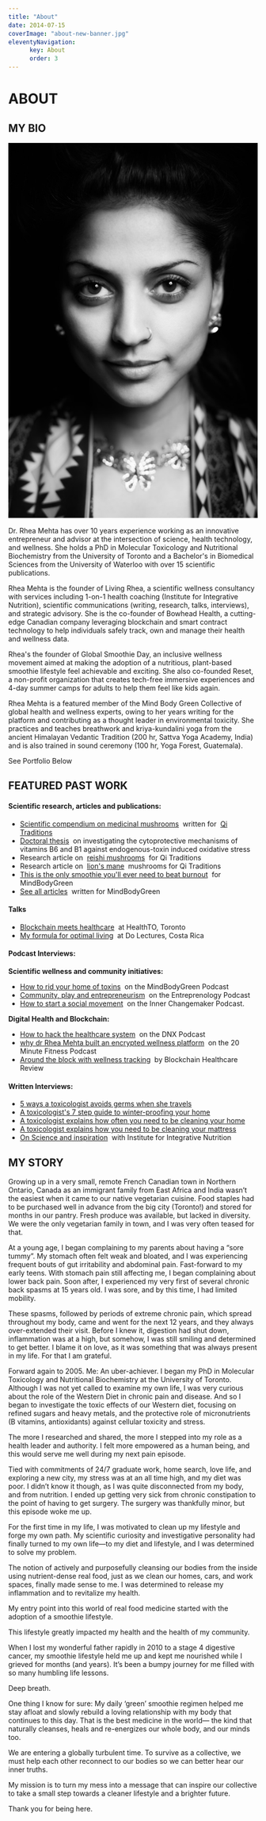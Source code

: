 ```yaml
---
title: "About"
date: 2014-07-15
coverImage: "about-new-banner.jpg"
eleventyNavigation:
      key: About
      order: 3
---
```


# ABOUT 

## MY BIO

  ![](images/Rhea-Mehta-Bio.jpg)

Dr. Rhea Mehta has over 10 years experience working as an innovative entrepreneur and advisor at the intersection of science, health technology, and wellness. She holds a PhD in Molecular Toxicology and Nutritional Biochemistry from the University of Toronto and a Bachelor's in Biomedical Sciences from the University of Waterloo with over 15 scientific publications.

Rhea Mehta is the founder of Living Rhea, a scientific wellness consultancy with services including 1-on-1 health coaching (Institute for Integrative Nutrition), scientific communications (writing, research, talks, interviews), and strategic advisory. She is the co-founder of Bowhead Health, a cutting-edge Canadian company leveraging blockchain and smart contract technology to help individuals safely track, own and manage their health and wellness data.

Rhea's the founder of Global Smoothie Day, an inclusive wellness movement aimed at making the adoption of a nutritious, plant-based smoothie lifestyle feel achievable and exciting. She also co-founded Reset, a non-profit organization that creates tech-free immersive experiences and 4-day summer camps for adults to help them feel like kids again.

Rhea Mehta is a featured member of the Mind Body Green Collective of global health and wellness experts, owing to her years writing for the platform and contributing as a thought leader in environmental toxicity. She practices and teaches breathwork and kriya-kundalini yoga from the ancient Himalayan Vedantic Tradition (200 hr, Sattva Yoga Academy, India) and is also trained in sound ceremony (100 hr, Yoga Forest, Guatemala).

See Portfolio Below

## FEATURED PAST WORK

#### Scientific research, articles and publications:

- [Scientific compendium on medicinal mushrooms](https://drive.google.com/file/d/106Q8XuNINoXPbrFdfaxn_I7us0lKU4PL/view?usp=sharing)  written for  [Qi Traditions](https://qitraditions.com/)
- [Doctoral thesis](https://tspace.library.utoronto.ca/bitstream/1807/31865/6/Mehta_Rhea_201111_PhD_thesis.pdf)  on investigating the cytoprotective mechanisms of vitamins B6 and B1 against endogenous-toxin induced oxidative stress
- Research article on  [reishi mushrooms](https://qitraditions.com/blogs/news/ganoderma-reishi-mushroom-of-immortality)  for Qi Traditions
- Research article on  [lion's mane](https://qitraditions.com/blogs/news/lion-s-mane-a-multi-modal-medicinal-fungus)  mushrooms for Qi Traditions
- [This is the only smoothie you'll ever need to beat burnout](https://www.mindbodygreen.com/0-26878/this-is-the-only-smoothie-youll-ever-need-to-beat-burnout.html)  for MindBodyGreen
- [See all articles](https://www.mindbodygreen.com/wc/dr-rhea-mehta)  written for MindBodyGreen

#### Talks

- [Blockchain meets healthcare](https://www.youtube.com/watch?v=w7WLipkXmWQ)  at HealthTO, Toronto
- [My formula for optimal living](https://www.youtube.com/watch?v=injjrFugT9Y)  at Do Lectures, Costa Rica

#### Podcast Interviews:

**Scientific wellness and community initiatives:**

- [How to rid your home of toxins](https://podcasts.apple.com/us/podcast/how-to-rid-your-home-of-toxins-with-rhea-mehta-ph-d/id1246494475?i=1000442642624?i=1000442642624)  on the MindBodyGreen Podcast
- [Community, play and entrepreneurism](https://entrepologypodcast.libsyn.com/006-integrity-and-self-love-with-dr-rhea-mehta)  on the Entreprenology Podcast
- [How to start a social movement](https://www.youtube.com/watch?v=GjCoZ357RsM)  on the Inner Changemaker Podcast.

**Digital Health and Blockchain:**

- [How to hack the healthcare system](https://www.youtube.com/watch?v=i_cEkE-M7ig)  on the DNX Podcast
- [why dr Rhea Mehta built an encrypted wellness platform](https://www.shapescale.com/blog/20-minute-fitness-podcast/why-dr-rhea-mehta-built-bowhead-health/)  on the 20 Minute Fitness Podcast
- [Around the block with wellness tracking](https://blockchainhealthcarereview.com/around-the-block-with-wellness-tracking-feature-interview-with-dr-rhea-mehta-bowhead-health/)  by Blockchain Healthcare Review

#### Written Interviews:

- [5 ways a toxicologist avoids germs when she travels](https://www.mindbodygreen.com/articles/a-toxicologists-healthy-travel-tips-that-help-her-avoid-germs)
- [A toxicologist's 7 step guide to winter-proofing your home](https://www.mindbodygreen.com/articles/how-to-winterproof-your-home-according-to-a-toxicologist)
- [A toxicologist explains how often you need to be cleaning your home](https://www.mindbodygreen.com/articles/the-most-important-places-to-clean-at-home)
- [A toxicologist explains how you need to be cleaning your mattress](https://www.mindbodygreen.com/articles/should-you-clean-your-mattress-how-to-and-how-often)
- [On Science and inspiration](https://www.integrativenutrition.com/blog/2015/02/scientist-health-coach-dr-rhea-mehta-on-science-and-inspiration)  with Institute for Integrative Nutrition

## MY STORY

Growing up in a very small, remote French Canadian town in Northern Ontario, Canada as an immigrant family from East Africa and India wasn’t the easiest when it came to our native vegetarian cuisine. Food staples had to be purchased well in advance from the big city (Toronto!) and stored for months in our pantry. Fresh produce was available, but lacked in diversity. We were the only vegetarian family in town, and I was very often teased for that.

At a young age, I began complaining to my parents about having a “sore tummy”. My stomach often felt weak and bloated, and I was experiencing frequent bouts of gut irritability and abdominal pain. Fast-forward to my early teens. With stomach pain still affecting me, I began complaining about lower back pain. Soon after, I experienced my very first of several chronic back spasms at 15 years old. I was sore, and by this time, I had limited mobility.

These spasms, followed by periods of extreme chronic pain, which spread throughout my body, came and went for the next 12 years, and they always over-extended their visit. Before I knew it, digestion had shut down, inflammation was at a high, but somehow, I was still smiling and determined to get better. I blame it on love, as it was something that was always present in my life. For that I am grateful.

Forward again to 2005. Me: An uber-achiever. I began my PhD in Molecular Toxicology and Nutritional Biochemistry at the University of Toronto. Although I was not yet called to examine my own life, I was very curious about the role of the Western Diet in chronic pain and disease. And so I began to investigate the toxic effects of our Western diet, focusing on refined sugars and heavy metals, and the protective role of micronutrients (B vitamins, antioxidants) against cellular toxicity and stress.

The more I researched and shared, the more I stepped into my role as a health leader and authority. I felt more empowered as a human being, and this would serve me well during my next pain episode.

Tied with commitments of 24/7 graduate work, home search, love life, and exploring a new city, my stress was at an all time high, and my diet was poor. I didn’t know it though, as I was quite disconnected from my body, and from nutrition. I ended up getting very sick from chronic constipation to the point of having to get surgery. The surgery was thankfully minor, but this episode woke me up.

For the first time in my life, I was motivated to clean up my lifestyle and forge my own path. My scientific curiosity and investigative personality had finally turned to my own life—to my diet and lifestyle, and I was determined to solve my problem.

The notion of actively and purposefully cleansing our bodies from the inside using nutrient-dense real food, just as we clean our homes, cars, and work spaces, finally made sense to me. I was determined to release my inflammation and to revitalize my health.

My entry point into this world of real food medicine started with the adoption of a smoothie lifestyle.

This lifestyle greatly impacted my health and the health of my community.

When I lost my wonderful father rapidly in 2010 to a stage 4 digestive cancer, my smoothie lifestyle held me up and kept me nourished while I grieved for months (and years). It’s been a bumpy journey for me filled with so many humbling life lessons.

Deep breath.

One thing I know for sure: My daily ‘green’ smoothie regimen helped me stay afloat and slowly rebuild a loving relationship with my body that continues to this day. That is the best medicine in the world— the kind that naturally cleanses, heals and re-energizes our whole body, and our minds too.

We are entering a globally turbulent time. To survive as a collective, we must help each other reconnect to our bodies so we can better hear our inner truths.

My mission is to turn my mess into a message that can inspire our collective to take a small step towards a cleaner lifestyle and a brighter future.

Thank you for being here.
